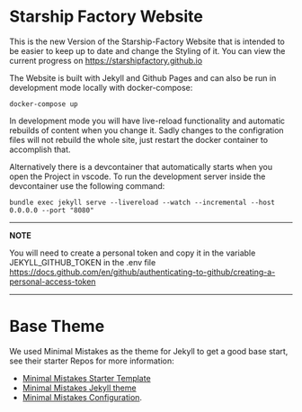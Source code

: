 # Starship Factory Website

This is the new Version of the Starship-Factory Website that is intended to be easier to keep up to date and change the Styling of it.
You can view the current progress on https://starshipfactory.github.io

The Website is built with Jekyll and Github Pages and can also be run in development mode locally with docker-compose:

    docker-compose up

In development mode you will have live-reload functionality and automatic rebuilds of content when you change it. Sadly changes to the configration files will not rebuild the whole site, just restart the docker container to accomplish that.

Alternatively there is a devcontainer that automatically starts when you open the Project in vscode. To run the development server inside the devcontainer use the following command:

    bundle exec jekyll serve --livereload --watch --incremental --host 0.0.0.0 --port "8080"

---
**NOTE**

You will need to create a personal token and copy it in the variable JEKYLL_GITHUB_TOKEN in the .env file  
https://docs.github.com/en/github/authenticating-to-github/creating-a-personal-access-token

---

# Base Theme
We used Minimal Mistakes as the theme for Jekyll to get a good base start, see their starter Repos for more information:
- [Minimal Mistakes Starter Template](https://github.com/mmistakes/mm-github-pages-starter/)
- [Minimal Mistakes Jekyll theme](https://github.com/mmistakes/minimal-mistakes)
- [Minimal Mistakes Configuration](https://mmistakes.github.io/minimal-mistakes/docs/configuration/).
